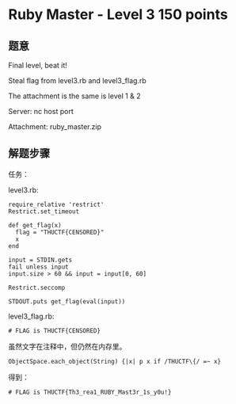 Ruby Master - Level 3 150 points
================

题意
-------------

Final level, beat it!

Steal flag from level3.rb and level3_flag.rb

The attachment is the same is level 1 & 2

Server: nc host port

Attachment: ruby_master.zip

解题步骤
-------------

任务：

level3.rb:

```
require_relative 'restrict'
Restrict.set_timeout

def get_flag(x)
  flag = "THUCTF{CENSORED}"
  x
end

input = STDIN.gets
fail unless input
input.size > 60 && input = input[0, 60]

Restrict.seccomp

STDOUT.puts get_flag(eval(input))
```

level3_flag.rb:

```
# FLAG is THUCTF{CENSORED}
```

虽然文字在注释中，但仍然在内存里。

```
ObjectSpace.each_object(String) {|x| p x if /THUCTF\{/ =~ x}
```

得到：

```
# FLAG is THUCTF{Th3_rea1_RUBY_Mast3r_1s_y0u!}
```
